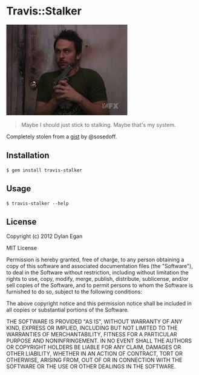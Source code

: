 # Travis::Stalker

![](https://github.com/dylanegan/travis-stalker/raw/master/travis-stalker.png)

> Maybe I should just stick to stalking. Maybe that's my system.

Completely stolen from a [gist](https://gist.github.com/3186275) by @sosedoff.

## Installation

```
$ gem install travis-stalker
```

## Usage

```
$ travis-stalker --help
````

## License

Copyright (c) 2012 Dylan Egan

MIT License

Permission is hereby granted, free of charge, to any person obtaining
a copy of this software and associated documentation files (the
"Software"), to deal in the Software without restriction, including
without limitation the rights to use, copy, modify, merge, publish,
distribute, sublicense, and/or sell copies of the Software, and to
permit persons to whom the Software is furnished to do so, subject to
the following conditions:

The above copyright notice and this permission notice shall be
included in all copies or substantial portions of the Software.

THE SOFTWARE IS PROVIDED "AS IS", WITHOUT WARRANTY OF ANY KIND,
EXPRESS OR IMPLIED, INCLUDING BUT NOT LIMITED TO THE WARRANTIES OF
MERCHANTABILITY, FITNESS FOR A PARTICULAR PURPOSE AND
NONINFRINGEMENT. IN NO EVENT SHALL THE AUTHORS OR COPYRIGHT HOLDERS BE
LIABLE FOR ANY CLAIM, DAMAGES OR OTHER LIABILITY, WHETHER IN AN ACTION
OF CONTRACT, TORT OR OTHERWISE, ARISING FROM, OUT OF OR IN CONNECTION
WITH THE SOFTWARE OR THE USE OR OTHER DEALINGS IN THE SOFTWARE.
